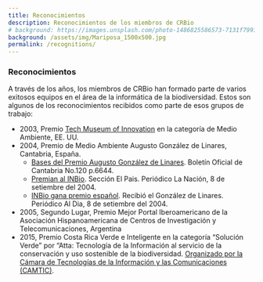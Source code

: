 ```yaml
---
title: Reconocimientos
description: Reconocimientos de los miembros de CRBio
# background: https://images.unsplash.com/photo-1486825586573-7131f7991bdd?auto=format&w=2000
background: /assets/img/Mariposa_1500x500.jpg
permalink: /recognitions/
---
```


### Reconocimientos
A través de los años, los miembros de CRBio han formado parte de varios exitosos equipos en el área de la informática de la biodiversidad.  Estos son algunos de los reconocimientos recibidos como parte de esos grupos de trabajo:

- 2003, Premio [Tech Museum of Innovation](www.techmuseum.org) en la categoría de Medio Ambiente, EE. UU.
- 2004, Premio de Medio Ambiente Augusto González de Linares, Cantabria, España.
  - [Bases del Premio Augusto González de Linares](https://boc.cantabria.es/bocesc/verAnuncioAtion.do?idAnuBlob=67716). Boletín Oficial de Cantabria No.120 p.6644. 
  - [Premian al INBio](https://www.nacion.com/el-pais/premian-al-inbio/RR2JYAB57FBX7GLGA4ZVNH27PI/story/). Sección El Pais. Periódico La Nación, 8 de setiembre del 2004.
  - [INBio gana premio español](http://wvw.aldia.cr/ad_ee/2004/septiembre/08/sociedad6.html). Recibió el González de Linares. Periódico Al Dia, 8 de setiembre del 2004.
- 2005, Segundo Lugar, Premio Mejor Portal Iberoamericano de la Asociación Hispanoamericana de Centros de Investigación y Telecomunicaciones, Argentina
- 2015, Premio Costa Rica Verde e Inteligente en la categoría “Solución Verde” por “Atta: Tecnología de la Información al servicio de la conservación y uso sostenible de la biodiversidad. [Organizado por la Cámara de Tecnologías de la Información y las Comunicaciones (CAMTIC)](https://www.camtic.org/uncategorized/camtic-premio-a-lo-mejor-del-sector-de-tecnologias-digitales-del-pais/).
